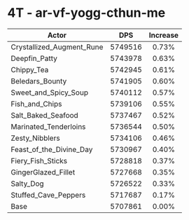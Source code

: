 # 4T - ar-vf-yogg-cthun-me
| Actor | DPS | Increase |
|---|:---:|:---:|
|Crystallized_Augment_Rune|5749516|0.73%|
|Deepfin_Patty|5743978|0.63%|
|Chippy_Tea|5742945|0.61%|
|Beledars_Bounty|5741905|0.60%|
|Sweet_and_Spicy_Soup|5740112|0.57%|
|Fish_and_Chips|5739106|0.55%|
|Salt_Baked_Seafood|5737467|0.52%|
|Marinated_Tenderloins|5736544|0.50%|
|Zesty_Nibblers|5734106|0.46%|
|Feast_of_the_Divine_Day|5730967|0.40%|
|Fiery_Fish_Sticks|5728818|0.37%|
|GingerGlazed_Fillet|5727668|0.35%|
|Salty_Dog|5726522|0.33%|
|Stuffed_Cave_Peppers|5717687|0.17%|
|Base|5707861|0.00%|
